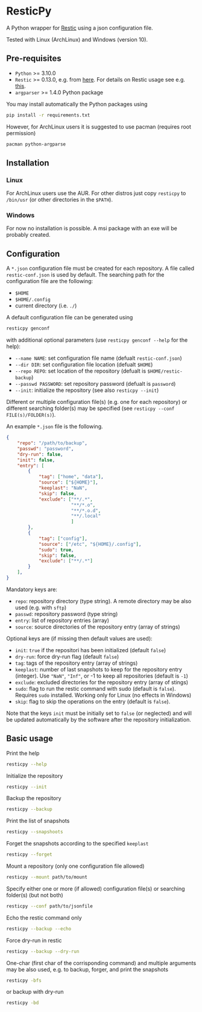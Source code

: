 # ResticPy

A Python wrapper for [Restic](https://restic.net/) using a json configuration file.

Tested with Linux (ArchLinux) and Windows (version 10).

## Pre-requisites

* `Python` >= 3.10.0
* `Restic` >= 0.13.0, e.g. from [here](https://github.com/restic/restic/releases). For details on Restic usage see e.g. [this](https://restic.readthedocs.io/en/latest/).
* `argparser` >= 1.4.0 Python package

You may install automatically the Python packages using

```bash
pip install -r requirements.txt
```

However, for ArchLinux users it is suggested to use pacman (requires root permission)

```bash
pacman python-argparse
```

## Installation

### Linux

For ArchLinux users use the AUR. For other distros just copy `resticpy` to `/bin/usr` (or other directories in the `$PATH`).

### Windows

For now no installation is possible. A msi package with an exe will be probably created.

## Configuration

A `*.json` configuration file must be created for each repository. 
A file called `restic-conf.json` is used by default. The searching path for the configuration file are the following:

* `$HOME`
* `$HOME/.config`
* current directory (i.e. `./`)

A default configuration file can be generated using

```bash
resticpy genconf
```

with additional optional parameters (use `resticpy genconf --help` for the help):

* `--name NAME`: set configuration file name (defualt `restic-conf.json`)
* `--dir DIR`: set configuration file location (defualt `$HOME`)
* `--repo REPO`: set location of the repository (defualt is `$HOME/restic-backup`)
* `--passwd PASSWORD`: set repository password (defualt is `password`)
* `--init`: initialize the repository (see also `resticpy --init`) 

Different or multiple configuration file(s) (e.g. one for each repository) or different searching folder(s) may be specified (see `resticpy --conf FILE(s)/FOLDER(s)`). 

An example `*.json` file is the following.

```json
{
	"repo": "/path/to/backup",
	"passwd": "password",
	"dry-run": false,
	"init": false,
	"entry": [
		{
			"tag": ["home", "data"],
			"source": ["${HOME}"],
			"keeplast": "NaN",	
			"skip": false,
			"exclude": ["**/.*",
						"**/*.o",
						"**/*.o.d",
						"**/.local"
						]
		},
		{
			"tag": ["config"],
			"source": ["/etc", "${HOME}/.config"],
			"sudo": true,
			"skip": false,
			"exclude": ["**/.*"]	
		}
	],
}
```

Mandatory keys are:

* `repo`: repository directory (type string). A remote directory may be also used (e.g. with `sftp`)
* `passwd`: repository password (type string)
* `entry`: list of repository entries (array)
* `source`: source directories of the repository entry (array of strings)

Optional keys are (if missing then default values are used):

* `init`: `true` if the repositori has been initialized (default `false`)
* `dry-run`: force dry-run flag (default `false`)
* `tag`: tags of the repository entry (array of strings)
* `keeplast`: number of last snapshots to keep for the repository entry (integer). Use `"NaN"`, `"Inf"`, or -1 to keep all repositories (default is `-1`)
* `exclude`: excluded directories for the repository entry (array of stings)
* `sudo`: flag to run the restic command with sudo (default is `false`). Requires `sudo` installed. Working only for Linux (no effects in Windows)
* `skip`: flag to skip the operations on the entry (default is `false`).

Note that the keys `init` must be initially set to `false` (or neglected) and will be updated automatically by the software after the repository initialization.

## Basic usage

Print the help

```bash
resticpy --help
```

Initialize the repository

```bash
resticpy --init
```

Backup the repository

```bash
resticpy --backup
```

Print the list of snapshots

```bash
resticpy --snapshoots
```

Forget the snapshots according to the specified `keeplast`

```bash
resticpy --forget
```

Mount a repository (only one configuration file allowed)

```bash
resticpy --mount path/to/mount
```

Specify either one or more (if allowed) configuration file(s) or searching folder(s) (but not both)

```bash
resticpy --conf path/to/jsonfile
```

Echo the restic command only

```bash
resticpy --backup --echo
```

Force dry-run in restic

```bash
resticpy --backup --dry-run
```

One-char (first char of the corrisponding command) and multiple arguments may be also used, e.g. to backup, forger, and print the snapshots 

```bash
resticpy -bfs
```

or backup with dry-run

```bash
resticpy -bd
```

